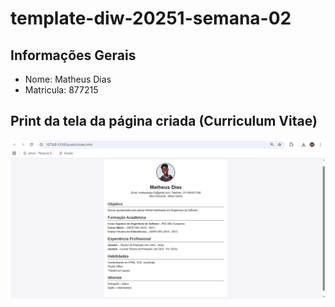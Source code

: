 # template-diw-20251-semana-02

## Informações Gerais
- Nome: Matheus Dias
- Matricula: 877215

## Print da tela da página criada (Curriculum Vitae)

![Print de Inspeção](public/print_curriculo.png)
